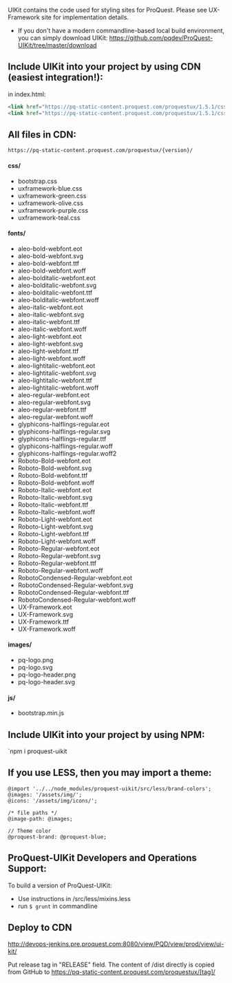 UIKit contains the code used for styling sites for ProQuest. Please see UX-Framework site for implementation details.

* If you don't have a modern commandline-based local build environment, you can simply download UIKit:
https://github.com/pqdev/ProQuest-UIKit/tree/master/download

## Include UIKit into your project by using CDN (easiest integration!):
in index.html:
```html
<link href="https://pq-static-content.proquest.com/proquestux/1.5.1/css/bootstrap.min.css" rel="stylesheet">
<link href="https://pq-static-content.proquest.com/proquestux/1.5.1/css/uxframework-blue.min.css" rel="stylesheet">
```

## All files in CDN:
`https://pq-static-content.proquest.com/proquestux/{version}/`
#### css/
+ bootstrap.css
+ uxframework-blue.css
+ uxframework-green.css
+ uxframework-olive.css
+ uxframework-purple.css
+ uxframework-teal.css
#### fonts/
+ aleo-bold-webfont.eot
+ aleo-bold-webfont.svg
+ aleo-bold-webfont.ttf
+ aleo-bold-webfont.woff
+ aleo-bolditalic-webfont.eot
+ aleo-bolditalic-webfont.svg
+ aleo-bolditalic-webfont.ttf
+ aleo-bolditalic-webfont.woff
+ aleo-italic-webfont.eot
+ aleo-italic-webfont.svg
+ aleo-italic-webfont.ttf
+ aleo-italic-webfont.woff
+ aleo-light-webfont.eot
+ aleo-light-webfont.svg
+ aleo-light-webfont.ttf
+ aleo-light-webfont.woff
+ aleo-lightitalic-webfont.eot
+ aleo-lightitalic-webfont.svg
+ aleo-lightitalic-webfont.ttf
+ aleo-lightitalic-webfont.woff
+ aleo-regular-webfont.eot
+ aleo-regular-webfont.svg
+ aleo-regular-webfont.ttf
+ aleo-regular-webfont.woff
+ glyphicons-halflings-regular.eot
+ glyphicons-halflings-regular.svg
+ glyphicons-halflings-regular.ttf
+ glyphicons-halflings-regular.woff
+ glyphicons-halflings-regular.woff2
+ Roboto-Bold-webfont.eot
+ Roboto-Bold-webfont.svg
+ Roboto-Bold-webfont.ttf
+ Roboto-Bold-webfont.woff
+ Roboto-Italic-webfont.eot
+ Roboto-Italic-webfont.svg
+ Roboto-Italic-webfont.ttf
+ Roboto-Italic-webfont.woff
+ Roboto-Light-webfont.eot
+ Roboto-Light-webfont.svg
+ Roboto-Light-webfont.ttf
+ Roboto-Light-webfont.woff
+ Roboto-Regular-webfont.eot
+ Roboto-Regular-webfont.svg
+ Roboto-Regular-webfont.ttf
+ Roboto-Regular-webfont.woff
+ RobotoCondensed-Regular-webfont.eot
+ RobotoCondensed-Regular-webfont.svg
+ RobotoCondensed-Regular-webfont.ttf
+ RobotoCondensed-Regular-webfont.woff
+ UX-Framework.eot
+ UX-Framework.svg
+ UX-Framework.ttf
+ UX-Framework.woff
#### images/
+ pq-logo.png
+ pq-logo.svg
+ pq-logo-header.png
+ pq-logo-header.svg
#### js/
- bootstrap.min.js

## Include UIKit into your project by using NPM:
`npm i proquest-uikit

## If you use LESS, then you may import a theme:
```less
@import '../../node_modules/proquest-uikit/src/less/brand-colors';
@images: '/assets/img/';
@icons: '/assets/img/icons/';

/* file paths */
@image-path: @images;

// Theme color
@proquest-brand: @proquest-blue;
```

## ProQuest-UIKit Developers and Operations Support:
To build a version of ProQuest-UIKit:
* Use instructions in /src/less/mixins.less
* run `$ grunt` in commandline

## Deploy to CDN
http://devops-jenkins.pre.proquest.com:8080/view/PQD/view/prod/view/ui-kit/

Put release tag in "RELEASE" field.
The content of /dist directly is copied from GitHub to https://pq-static-content.proquest.com/proquestux/[tag]/ 
